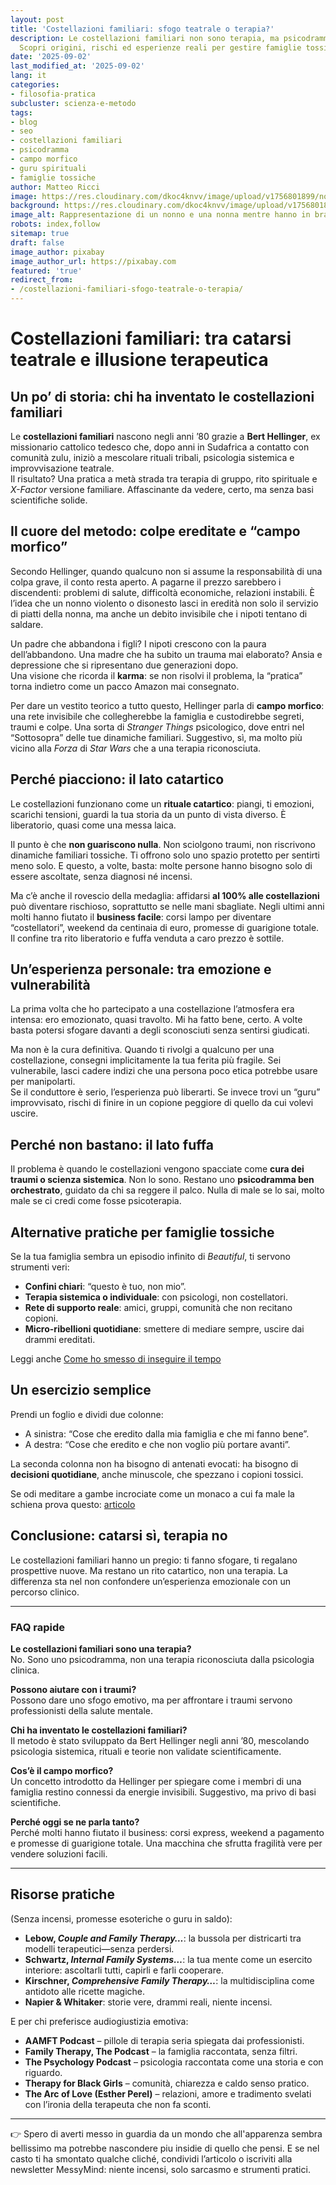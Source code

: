 ```yaml
---
layout: post
title: 'Costellazioni familiari: sfogo teatrale o terapia?'
description: Le costellazioni familiari non sono terapia, ma psicodramma catartico.
  Scopri origini, rischi ed esperienze reali per gestire famiglie tossiche.
date: '2025-09-02'
last_modified_at: '2025-09-02'
lang: it
categories:
- filosofia-pratica
subcluster: scienza-e-metodo
tags:
- blog
- seo
- costellazioni familiari
- psicodramma
- campo morfico
- guru spirituali
- famiglie tossiche
author: Matteo Ricci
image: https://res.cloudinary.com/dkoc4knvv/image/upload/v1756801899/nonni_1920_u8uutf.webp
background: https://res.cloudinary.com/dkoc4knvv/image/upload/v1756801804/nonni_600_dbw4ie.webp
image_alt: Rappresentazione di un nonno e una nonna mentre hanno in braccio i nipoti
robots: index,follow
sitemap: true
draft: false
image_author: pixabay
image_author_url: https://pixabay.com
featured: 'true'
redirect_from:
- /costellazioni-familiari-sfogo-teatrale-o-terapia/
---
```

# Costellazioni familiari: tra catarsi teatrale e illusione terapeutica

## Un po’ di storia: chi ha inventato le costellazioni familiari

Le **costellazioni familiari** nascono negli anni ’80 grazie a **Bert Hellinger**, ex missionario cattolico tedesco che, dopo anni in Sudafrica a contatto con comunità zulu, iniziò a mescolare rituali tribali, psicologia sistemica e improvvisazione teatrale.  
Il risultato? Una pratica a metà strada tra terapia di gruppo, rito spirituale e *X-Factor* versione familiare. Affascinante da vedere, certo, ma senza basi scientifiche solide.

## Il cuore del metodo: colpe ereditate e “campo morfico”

Secondo Hellinger, quando qualcuno non si assume la responsabilità di una colpa grave, il conto resta aperto. A pagarne il prezzo sarebbero i discendenti: problemi di salute, difficoltà economiche, relazioni instabili. È l’idea che un nonno violento o disonesto lasci in eredità non solo il servizio di piatti della nonna, ma anche un debito invisibile che i nipoti tentano di saldare.

Un padre che abbandona i figli? I nipoti crescono con la paura dell’abbandono. Una madre che ha subito un trauma mai elaborato? Ansia e depressione che si ripresentano due generazioni dopo.  
Una visione che ricorda il **karma**: se non risolvi il problema, la “pratica” torna indietro come un pacco Amazon mai consegnato.

Per dare un vestito teorico a tutto questo, Hellinger parla di **campo morfico**: una rete invisibile che collegherebbe la famiglia e custodirebbe segreti, traumi e colpe. Una sorta di *Stranger Things* psicologico, dove entri nel “Sottosopra” delle tue dinamiche familiari. Suggestivo, sì, ma molto più vicino alla *Forza* di *Star Wars* che a una terapia riconosciuta.

## Perché piacciono: il lato catartico

Le costellazioni funzionano come un **rituale catartico**: piangi, ti emozioni, scarichi tensioni, guardi la tua storia da un punto di vista diverso. È liberatorio, quasi come una messa laica.

Il punto è che **non guariscono nulla**. Non sciolgono traumi, non riscrivono dinamiche familiari tossiche. Ti offrono solo uno spazio protetto per sentirti meno solo. E questo, a volte, basta: molte persone hanno bisogno solo di essere ascoltate, senza diagnosi né incensi.

Ma c’è anche il rovescio della medaglia: affidarsi **al 100% alle costellazioni** può diventare rischioso, soprattutto se nelle mani sbagliate. Negli ultimi anni molti hanno fiutato il **business facile**: corsi lampo per diventare “costellatori”, weekend da centinaia di euro, promesse di guarigione totale.  
Il confine tra rito liberatorio e fuffa venduta a caro prezzo è sottile.

## Un’esperienza personale: tra emozione e vulnerabilità

La prima volta che ho partecipato a una costellazione l’atmosfera era intensa: ero emozionato, quasi travolto. Mi ha fatto bene, certo. A volte basta potersi sfogare davanti a degli sconosciuti senza sentirsi giudicati.

Ma non è la cura definitiva. Quando ti rivolgi a qualcuno per una costellazione, consegni implicitamente la tua ferita più fragile. Sei vulnerabile, lasci cadere indizi che una persona poco etica potrebbe usare per manipolarti.  
Se il conduttore è serio, l’esperienza può liberarti. Se invece trovi un “guru” improvvisato, rischi di finire in un copione peggiore di quello da cui volevi uscire.

## Perché non bastano: il lato fuffa

Il problema è quando le costellazioni vengono spacciate come **cura dei traumi o scienza sistemica**. Non lo sono. Restano uno **psicodramma ben orchestrato**, guidato da chi sa reggere il palco. Nulla di male se lo sai, molto male se ci credi come fosse psicoterapia.

## Alternative pratiche per famiglie tossiche

Se la tua famiglia sembra un episodio infinito di *Beautiful*, ti servono strumenti veri:

* **Confini chiari**: “questo è tuo, non mio”.
* **Terapia sistemica o individuale**: con psicologi, non costellatori.
* **Rete di supporto reale**: amici, gruppi, comunità che non recitano copioni.
* **Micro-ribellioni quotidiane**: smettere di mediare sempre, uscire dai drammi ereditati.

Leggi anche [Come ho smesso di inseguire il tempo](/crescita-autentica/come-ho-smesso-di-inseguire-il-tempo/)

## Un esercizio semplice

Prendi un foglio e dividi due colonne:

* A sinistra: “Cose che eredito dalla mia famiglia e che mi fanno bene”.
* A destra: “Cose che eredito e che non voglio più portare avanti”.

La seconda colonna non ha bisogno di antenati evocati: ha bisogno di **decisioni quotidiane**, anche minuscole, che spezzano i copioni tossici.

Se odi meditare a gambe incrociate come un monaco a cui fa male la schiena prova questo: [articolo](/equilibrio-interiore/come-meditare-senza-sedersi-a-gambe-incrociate/)

## Conclusione: catarsi sì, terapia no

Le costellazioni familiari hanno un pregio: ti fanno sfogare, ti regalano prospettive nuove. Ma restano un rito catartico, non una terapia. La differenza sta nel non confondere un’esperienza emozionale con un percorso clinico.

---

### FAQ rapide

**Le costellazioni familiari sono una terapia?**  
No. Sono uno psicodramma, non una terapia riconosciuta dalla psicologia clinica.

**Possono aiutare con i traumi?**  
Possono dare uno sfogo emotivo, ma per affrontare i traumi servono professionisti della salute mentale.

**Chi ha inventato le costellazioni familiari?**  
Il metodo è stato sviluppato da Bert Hellinger negli anni ’80, mescolando psicologia sistemica, rituali e teorie non validate scientificamente.

**Cos’è il campo morfico?**  
Un concetto introdotto da Hellinger per spiegare come i membri di una famiglia restino connessi da energie invisibili. Suggestivo, ma privo di basi scientifiche.

**Perché oggi se ne parla tanto?**  
Perché molti hanno fiutato il business: corsi express, weekend a pagamento e promesse di guarigione totale. Una macchina che sfrutta fragilità vere per vendere soluzioni facili.

---

## Risorse pratiche

(Senza incensi, promesse esoteriche o guru in saldo):

- **Lebow, *Couple and Family Therapy…***: la bussola per districarti tra modelli terapeutici—senza perdersi.  
- **Schwartz, *Internal Family Systems…***: la tua mente come un esercito interiore: ascoltarli tutti, capirli e farli cooperare.  
- **Kirschner, *Comprehensive Family Therapy…***: la multidisciplina come antidoto alle ricette magiche.  
- **Napier & Whitaker**: storie vere, drammi reali, niente incensi.  

E per chi preferisce audiogiustizia emotiva:  
- **AAMFT Podcast** – pillole di terapia seria spiegata dai professionisti.  
- **Family Therapy, The Podcast** – la famiglia raccontata, senza filtri.  
- **The Psychology Podcast** – psicologia raccontata come una storia e con riguardo.  
- **Therapy for Black Girls** – comunità, chiarezza e caldo senso pratico.  
- **The Arc of Love (Esther Perel)** – relazioni, amore e tradimento svelati con l’ironia della terapeuta che non fa sconti.

---

👉 Spero di averti messo in guardia da un mondo che all'apparenza sembra bellissimo ma potrebbe nascondere piu insidie di quello che pensi. E se nel casto ti ha smontato qualche cliché, condividi l’articolo o iscriviti alla newsletter MessyMind: niente incensi, solo sarcasmo e strumenti pratici.
